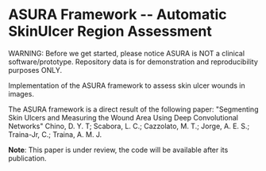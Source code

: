# ASURA Framework --  Automatic SkinUlcer Region Assessment

WARNING: Before we get started, please notice ASURA is NOT a clinical software/prototype. Repository data is for demonstration and reproducibility purposes ONLY.

Implementation of the ASURA framework to assess skin ulcer wounds in images.

The ASURA framework is a direct result of the following paper:
"Segmenting Skin Ulcers and Measuring the Wound Area Using Deep Convolutional Networks"
Chino, D. Y. T; Scabora, L. C.; Cazzolato, M. T.; Jorge, A. E. S.; Traina-Jr, C.; Traina, A. M. J.


**Note**: This paper is under review, the code will be available after its publication.
